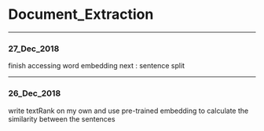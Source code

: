 # Document_Extraction

------------
### 27_Dec_2018

finish accessing word embedding
next : sentence split 

------------
### 26_Dec_2018

write textRank on my own and use pre-trained embedding to calculate the similarity between the sentences